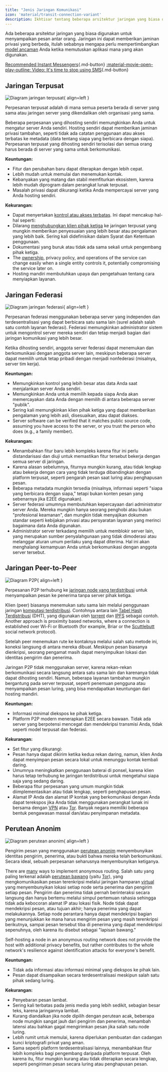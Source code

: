 ```yaml
---
title: "Jenis Jaringan Komunikasi"
icon: 'material/transit-connection-variant'
description: Ikhtisar tentang beberapa arsitektur jaringan yang biasa digunakan oleh aplikasi perpesanan instan.
---
```


Ada beberapa arsitektur jaringan yang biasa digunakan untuk menyampaikan pesan antar orang. Jaringan ini dapat memberikan jaminan privasi yang berbeda, itulah sebabnya mengapa perlu mempertimbangkan [model ancaman](../basics/threat-modeling.md) Anda ketika memutuskan aplikasi mana yang akan digunakan.

[Recommended Instant Messengers](../real-time-communication.md ""){.md-button} [:material-movie-open-play-outline: Video: It's time to stop using SMS](https://www.privacyguides.org/videos/2025/01/24/its-time-to-stop-using-sms-heres-why ""){.md-button}

## Jaringan Terpusat

![Diagram jaringan terpusat](../assets/img/layout/network-centralized.svg){ align=left }

Perpesanan terpusat adalah di mana semua peserta berada di server yang sama atau jaringan server yang dikendalikan oleh organisasi yang sama.

Beberapa perpesanan yang dihosting sendiri memungkinkan Anda untuk mengatur server Anda sendiri. Hosting sendiri dapat memberikan jaminan privasi tambahan, seperti tidak ada catatan penggunaan atau akses terbatas ke metadata (data tentang siapa yang berbicara dengan siapa). Perpesanan terpusat yang dihosting sendiri terisolasi dan semua orang harus berada di server yang sama untuk berkomunikasi.

**Keuntungan:**

- Fitur dan perubahan baru dapat diterapkan dengan lebih cepat.
- Lebih mudah untuk memulai dan menemukan kontak.
- Kebanyakan yang matang dan stabil memfiturkan ekosistem, karena lebih mudah diprogram dalam perangkat lunak terpusat.
- Masalah privasi dapat dikurangi ketika Anda mempercayai server yang Anda hosting sendiri.

**Kekurangan:**

- Dapat menyertakan [kontrol atau akses terbatas](https://drewdevault.com/2018/08/08/Signal.html). Ini dapat mencakup hal-hal seperti:
- Dilarang [menghubungkan klien pihak ketiga](https://github.com/LibreSignal/LibreSignal/issues/37#issuecomment-217211165) ke jaringan terpusat yang mungkin memberikan penyesuaian yang lebih besar atau pengalaman yang lebih baik. Sering kali didefinisikan dalam Syarat dan Ketentuan penggunaan.
- Dokumentasi yang buruk atau tidak ada sama sekali untuk pengembang pihak ketiga.
- The [ownership](https://web.archive.org/web/20210729191953/https://blog.privacytools.io/delisting-wire), privacy policy, and operations of the service can change easily when a single entity controls it, potentially compromising the service later on.
- Hosting mandiri membutuhkan upaya dan pengetahuan tentang cara menyiapkan layanan.

## Jaringan Federasi

![Diagram jaringan federasi](../assets/img/layout/network-decentralized.svg){ align=left }

Perpesanan federasi menggunakan beberapa server yang independen dan terdesentralisasi yang dapat berbicara satu sama lain (surel adalah salah satu contoh layanan federasi). Federasi memungkinkan administrator sistem untuk mengontrol server mereka sendiri dan tetap menjadi bagian dari jaringan komunikasi yang lebih besar.

Ketika dihosting sendiri, anggota server federasi dapat menemukan dan berkomunikasi dengan anggota server lain, meskipun beberapa server dapat memilih untuk tetap pribadi dengan menjadi nonfederasi (misalnya, server tim kerja).

**Keuntungan:**

- Memungkinkan kontrol yang lebih besar atas data Anda saat menjalankan server Anda sendiri.
- Memungkinkan Anda untuk memilih kepada siapa Anda akan memercayakan data Anda dengan memilih di antara beberapa server "publik".
- Sering kali memungkinkan klien pihak ketiga yang dapat memberikan pengalaman yang lebih asli, disesuaikan, atau dapat diakses.
- Server software can be verified that it matches public source code, assuming you have access to the server, or you trust the person who does (e.g., a family member).

**Kekurangan:**

- Menambahkan fitur baru lebih kompleks karena fitur ini perlu distandarisasi dan diuji untuk memastikan fitur tersebut bekerja dengan semua server di jaringan.
- Karena alasan sebelumnya, fiturnya mungkin kurang, atau tidak lengkap atau bekerja dengan cara yang tidak terduga dibandingkan dengan platform terpusat, seperti pengarah pesan saat luring atau penghapusan pesan.
- Beberapa metadata mungkin tersedia (misalnya, informasi seperti "siapa yang berbicara dengan siapa," tetapi bukan konten pesan yang sebenarnya jika E2EE digunakan).
- Server federasi umumnya membutuhkan kepercayaan dari administrator server Anda. Mereka mungkin hanya seorang penghobi atau bukan "profesional keamanan", dan mungkin tidak menyajikan dokumen standar seperti kebijakan privasi atau persyaratan layanan yang merinci bagaimana data Anda digunakan.
- Administrator server terkadang memilih untuk memblokir server lain, yang merupakan sumber penyalahgunaan yang tidak dimoderasi atau melanggar aturan umum perilaku yang dapat diterima. Hal ini akan menghalangi kemampuan Anda untuk berkomunikasi dengan anggota server tersebut.

## Jaringan Peer-to-Peer

![Diagram P2P](../assets/img/layout/network-distributed.svg){ align=left }

Perpesanan P2P terhubung ke [jaringan node yang terdistribusi](https://en.wikipedia.org/wiki/Distributed_networking) untuk menyampaikan pesan ke penerima tanpa server pihak ketiga.

Klien (peer) biasanya menemukan satu sama lain melalui penggunaan jaringan [komputasi terdistribusi](https://id.wikipedia.org/wiki/Komputasi_terdistribusi). Contohnya antara lain [Tabel Hash Terdistribusi](https://id.wikipedia.org/wiki/Tabel_Hash_Terdistribusi) (DHT), yang digunakan oleh [torrent](https://id.wikipedia.org/wiki/BitTorrent) dan [IPFS](https://en.wikipedia.org/wiki/InterPlanetary_File_System) sebagai contoh. Another approach is proximity based networks, where a connection is established over Wi-Fi or Bluetooth (for example, Briar or the [Scuttlebutt](https://scuttlebutt.nz) social network protocol).

Setelah peer menemukan rute ke kontaknya melalui salah satu metode ini, koneksi langsung di antara mereka dibuat. Meskipun pesan biasanya dienkripsi, seorang pengamat masih dapat menyimpulkan lokasi dan identitas pengirim dan penerima.

Jaringan P2P tidak menggunakan server, karena rekan-rekan berkomunikasi secara langsung antara satu sama lain dan karenanya tidak dapat dihosting sendiri. Namun, beberapa layanan tambahan mungkin bergantung pada server terpusat, seperti penemuan pengguna atau menyampaikan pesan luring, yang bisa mendapatkan keuntungan dari hosting mandiri.

**Keuntungan:**

- Informasi minimal diekspos ke pihak ketiga.
- Platform P2P modern menerapkan E2EE secara bawaan. Tidak ada server yang berpotensi mencegat dan mendekripsi transmisi Anda, tidak seperti model terpusat dan federasi.

**Kekurangan:**

- Set fitur yang dikurangi:
- Pesan hanya dapat dikirim ketika kedua rekan daring, namun, klien Anda dapat menyimpan pesan secara lokal untuk menunggu kontak kembali daring.
- Umumnya meningkatkan penggunaan baterai di ponsel, karena klien harus tetap terhubung ke jaringan terdistribusi untuk mengetahui siapa saja yang sedang daring.
- Beberapa fitur perpesanan yang umum mungkin tidak diimplementasikan atau tidak lengkap, seperti penghapusan pesan.
- Alamat IP Anda dan alamat IP kontak yang berkomunikasi dengan Anda dapat terekspos jika Anda tidak menggunakan perangkat lunak ini bersama dengan [VPN](../vpn.md) atau [Tor](../tor.md). Banyak negara memiliki beberapa bentuk pengawasan massal dan/atau penyimpanan metadata.

## Perutean Anonim

![Diagram perutean anonim](../assets/img/layout/network-anonymous-routing.svg){ align=left }

Pengirim pesan yang menggunakan [perutean anonim](https://doi.org/10.1007/978-1-4419-5906-5_628) menyembunyikan identitas pengirim, penerima, atau bukti bahwa mereka telah berkomunikasi. Secara ideal, sebuah perpesanan seharusnya menyembunyikan ketiganya.

There are [many](https://doi.org/10.1145/3182658) ways to implement anonymous routing. Salah satu yang paling terkenal adalah [perutean bawang](https://en.wikipedia.org/wiki/Onion_routing) (yaitu [Tor](tor-overview.md)), yang mengkomunikasikan pesan terenkripsi melalui jaringan hamparan [virtual](https://en.wikipedia.org/wiki/Overlay_network) yang menyembunyikan lokasi setiap node serta penerima dan pengirim setiap pesan. Pengirim dan penerima tidak pernah berinteraksi secara langsung dan hanya bertemu melalui simpul pertemuan rahasia sehingga tidak ada kebocoran alamat IP atau lokasi fisik. Node tidak dapat mendekripsi pesan, atau tujuan akhir; hanya penerima yang dapat melakukannya. Setiap node perantara hanya dapat mendekripsi bagian yang menunjukkan ke mana harus mengirim pesan yang masih terenkripsi berikutnya, sampai pesan tersebut tiba di penerima yang dapat mendekripsi sepenuhnya, oleh karena itu disebut sebagai "lapisan bawang."

Self-hosting a node in an anonymous routing network does not provide the host with additional privacy benefits, but rather contributes to the whole network's resilience against identification attacks for everyone's benefit.

**Keuntungan:**

- Tidak ada informasi atau informasi minimal yang diekspos ke pihak lain.
- Pesan dapat disampaikan secara terdesentralisasi meskipun salah satu pihak sedang luring.

**Kekurangan:**

- Penyebaran pesan lambat.
- Sering kali terbatas pada jenis media yang lebih sedikit, sebagian besar teks, karena jaringannya lambat.
- Kurang diandalkan jika node dipilih dengan perutean acak, beberapa node mungkin sangat jauh dari pengirim dan penerima, menambah latensi atau bahkan gagal mengirimkan pesan jika salah satu node luring.
- Lebih rumit untuk memulai, karena diperlukan pembuatan dan cadangan kunci kriptografi privat yang aman.
- Sama seperti platform terdesentralisasi lainnya, menambahkan fitur lebih kompleks bagi pengembang daripada platform terpusat. Oleh karena itu, fitur mungkin kurang atau tidak diterapkan secara lengkap, seperti pengiriman pesan secara luring atau penghapusan pesan.
